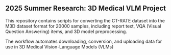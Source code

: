## 2025 Summer Research: 3D Medical VLM Project

This repository contains scripts for converting the CT-RATE dataset into the M3D dataset format for 20000 samples, including report text, VQA (Visual Question Answering) items, and 3D model preprocessing.

The workflow automates downloading, conversion, and uploading data for use in 3D Medical Vision-Language Models (VLMs)

